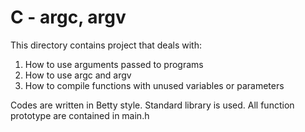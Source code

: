 # C - argc, argv

This directory contains project that deals with:
1. How to use arguments passed to programs
2. How to use argc and argv
3. How to compile functions with unused variables or parameters

Codes are written in Betty style.
Standard library is used.
All function prototype are contained in main.h

